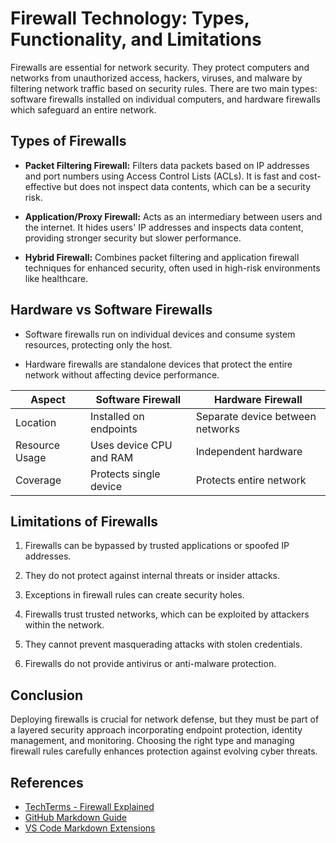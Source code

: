 # Firewall Technology: Types, Functionality, and Limitations

Firewalls are essential for network security. They protect computers and networks from unauthorized access, hackers, viruses, and malware by filtering network traffic based on security rules. There are two main types: software firewalls installed on individual computers, and hardware firewalls which safeguard an entire network.

## Types of Firewalls

* **Packet Filtering Firewall:** Filters data packets based on IP addresses and port numbers using Access Control Lists (ACLs). It is fast and cost-effective but does not inspect data contents, which can be a security risk.

* **Application/Proxy Firewall:** Acts as an intermediary between users and the internet. It hides users' IP addresses and inspects data content, providing stronger security but slower performance.

* **Hybrid Firewall:** Combines packet filtering and application firewall techniques for enhanced security, often used in high-risk environments like healthcare.

## Hardware vs Software Firewalls

* Software firewalls run on individual devices and consume system resources, protecting only the host.

* Hardware firewalls are standalone devices that protect the entire network without affecting device performance.

| Aspect          | Software Firewall            | Hardware Firewall              |
|-----------------|------------------------------|-------------------------------|
| Location        | Installed on endpoints        | Separate device between networks|
| Resource Usage  | Uses device CPU and RAM       | Independent hardware           |
| Coverage       | Protects single device         | Protects entire network       |

## Limitations of Firewalls

1. Firewalls can be bypassed by trusted applications or spoofed IP addresses.

2. They do not protect against internal threats or insider attacks.

3. Exceptions in firewall rules can create security holes.

4. Firewalls trust trusted networks, which can be exploited by attackers within the network.

5. They cannot prevent masquerading attacks with stolen credentials.

6. Firewalls do not provide antivirus or anti-malware protection.

## Conclusion

Deploying firewalls is crucial for network defense, but they must be part of a layered security approach incorporating endpoint protection, identity management, and monitoring. Choosing the right type and managing firewall rules carefully enhances protection against evolving cyber threats.

## References

* [TechTerms - Firewall Explained](https://techterms.in)
* [GitHub Markdown Guide](https://guides.github.com/features/mastering-markdown/)
* [VS Code Markdown Extensions](https://code.visualstudio.com/docs/languages/markdown)
